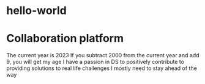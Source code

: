 # hello-world
# Collaboration platform
The current year is 2023
If you subtract 2000 from the current year and add 9, you will get my age
I have a passion in DS to positively contribute to providing solutions to real life challenges
I mostly need to stay ahead of the way
